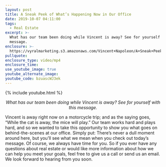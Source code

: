```yaml
---
layout: post
title: A Sneak Peek of What’s Happening Now in Our Office
date: 2019-10-07 04:11:00
tags:
  - Real Estate
excerpt: >-
  What has our team been doing while Vincent is away? See for yourself with this
  message.
enclosure: >-
  https://vyralmarketing.s3.amazonaws.com/Vincent+Napoleon/A+Sneak+Peek+of+Whats+Happening+Now+in+Our+Office.mp4
pullquote:
enclosure_type: video/mp4
enclosure_time:
use_youtube_image: true
youtube_alternate_image:
youtube_code: bzuascWJ3ek
---
```


{% include youtube.html %}

<p style="text-align:center;"><em>What has our team been doing while Vincent is away? See for yourself with this message.</em></p>

Vincent is away right now on a motorcycle trip; and as the saying goes, “While the cat is away, the mice will play.” Our team works hard and plays hard, and so we wanted to take this opportunity to show you what goes on behind-the-scenes at our office. Simply put: There’s never a dull moment around here, but you’ll see what we mean when you check out today’s message. Of course, we always have time for you. So if you ever have any questions about real estate or would like more information about how we can help you meet your goals, feel free to give us a call or send us an email. We look forward to hearing from you soon.